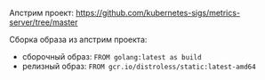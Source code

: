 Апстрим проект: https://github.com/kubernetes-sigs/metrics-server/tree/master

Сборка образа из апстрим проекта:

  - сборочный образ: `FROM golang:latest as build`
  - релизный образ: `FROM gcr.io/distroless/static:latest-amd64`